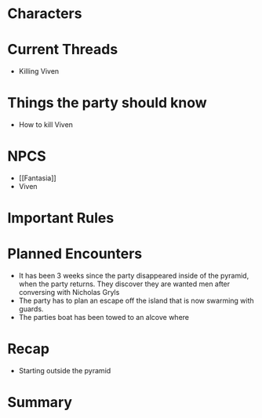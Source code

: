 # Characters


# Current Threads
- Killing Viven

# Things the party should know
- How to kill Viven
# NPCS
- [[Fantasia]]
- Viven

# Important Rules

# Planned Encounters
- It has been 3 weeks since the party disappeared inside of the pyramid, when the party returns. They discover they are wanted men after conversing with Nicholas Gryls
- The party has to plan an escape off the island that is now swarming with guards.
- The parties boat has been towed to an alcove where 
# Recap
- Starting outside the pyramid
# Summary
